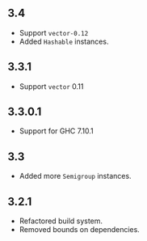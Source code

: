 3.4
-----
* Support `vector-0.12`
* Added `Hashable` instances.

3.3.1
-----
* Support `vector` 0.11

3.3.0.1
-------
* Support for GHC 7.10.1

3.3
---
* Added more `Semigroup` instances.

3.2.1
-----
* Refactored build system.
* Removed bounds on dependencies.
